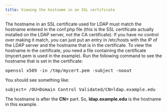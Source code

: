 ```yaml
---
title: Viewing the hostname in an SSL certificate
---
```


The hostname in an SSL certificate used for LDAP must match the hostname entered in 
the conf.php file (this is the SSL certificate actually installed on the LDAP server,
not the CA certificate). If you have no control over making it match, you can just put
an entry in /etc/hosts with the IP of the LDAP server and the hostname that is in
the certificate. To view the hostname in the certificate, you need a file containing
the certificate (mycert.pem is used in the example). Run the following command to see
the hostname that is set in the certificate:

<pre>
openssl x509 -in /tmp/mycert.pem -subject -noout
</pre>

You should see something like:

<pre>
subject= /OU=Domain Control Validated/CN=ldap.example.edu
</pre>

The hostname is after the **CN=** part. So, **ldap.example.edu** is the hostname in
this example.